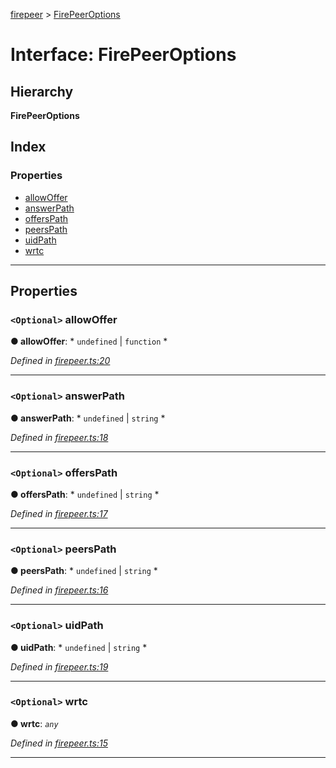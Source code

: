 [firepeer](../README.md) > [FirePeerOptions](../interfaces/firepeeroptions.md)

# Interface: FirePeerOptions

## Hierarchy

**FirePeerOptions**

## Index

### Properties

* [allowOffer](firepeeroptions.md#allowoffer)
* [answerPath](firepeeroptions.md#answerpath)
* [offersPath](firepeeroptions.md#offerspath)
* [peersPath](firepeeroptions.md#peerspath)
* [uidPath](firepeeroptions.md#uidpath)
* [wrtc](firepeeroptions.md#wrtc)

---

## Properties

<a id="allowoffer"></a>

### `<Optional>` allowOffer

**● allowOffer**: * `undefined` &#124; `function`
*

*Defined in [firepeer.ts:20](https://github.com/natzcam/firepeer/blob/73e993c/src/firepeer.ts#L20)*

___
<a id="answerpath"></a>

### `<Optional>` answerPath

**● answerPath**: * `undefined` &#124; `string`
*

*Defined in [firepeer.ts:18](https://github.com/natzcam/firepeer/blob/73e993c/src/firepeer.ts#L18)*

___
<a id="offerspath"></a>

### `<Optional>` offersPath

**● offersPath**: * `undefined` &#124; `string`
*

*Defined in [firepeer.ts:17](https://github.com/natzcam/firepeer/blob/73e993c/src/firepeer.ts#L17)*

___
<a id="peerspath"></a>

### `<Optional>` peersPath

**● peersPath**: * `undefined` &#124; `string`
*

*Defined in [firepeer.ts:16](https://github.com/natzcam/firepeer/blob/73e993c/src/firepeer.ts#L16)*

___
<a id="uidpath"></a>

### `<Optional>` uidPath

**● uidPath**: * `undefined` &#124; `string`
*

*Defined in [firepeer.ts:19](https://github.com/natzcam/firepeer/blob/73e993c/src/firepeer.ts#L19)*

___
<a id="wrtc"></a>

### `<Optional>` wrtc

**● wrtc**: *`any`*

*Defined in [firepeer.ts:15](https://github.com/natzcam/firepeer/blob/73e993c/src/firepeer.ts#L15)*

___

